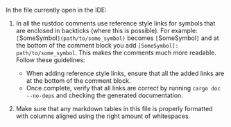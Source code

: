 In the file currently open in the IDE:

1. In all the rustdoc comments use reference style links for symbols that are enclosed in backticks
   (where this is possible). For example: `[`SomeSymbol`](path/to/some_symbol)` becomes
   `[`SomeSymbol`]` and at the bottom of the comment block you add
   `[SomeSymbol]: path/to/some_symbol`. This makes the comments much more readable. Follow these
   guidelines:
   - When adding reference style links, ensure that all the added links are at the bottom of the
     comment block.
   - Once complete, verify that all links are correct by running `cargo doc --no-deps` and checking
     the generated documentation.

2. Make sure that any markdown tables in this file is properly formatted with columns aligned using
   the right amount of whitespaces.
